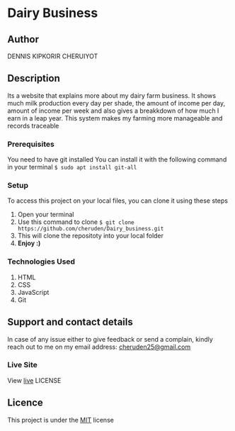 # Dairy Business
## Author
DENNIS KIPKORIR CHERUIYOT
## Description
Its a website that explains more about my dairy farm business. It shows much milk production every day per shade, the amount of income per day, amount of income per week and also gives a breakkdown of how much I earn in a leap year. This system makes my farming more manageable and records traceable 
### Prerequisites
You need to have git installed
You can install it with the following command in your terminal
`$ sudo apt install git-all`
### Setup
To access this project on your local files, you can clone it using these steps
1. Open your terminal
1. Use this command to clone `$ git clone https://github.com/cheruden/Dairy_business.git`
1. This will clone the repositoty into your local folder
1. __Enjoy :)__
### Technologies Used
1. HTML
1. CSS
1. JavaScript
1. Git
## Support and contact details
In case of any issue either to give feedback or send a complain, kindly reach out to me on my email address: cheruden25@gmail.com

### Live Site
View [live](https://cheruden.github.io/Dairy_business/)
LICENSE
## Licence
This project is under the [MIT](LICENSE) license
